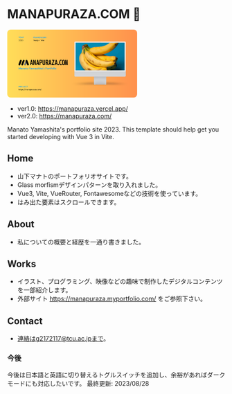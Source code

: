 # MANAPURAZA.COM &#x1F34C;

<img src="./public/ogp.png" alt="OGP image" width="300" style="border-radius:8px;">

* ver1.0: https://manapuraza.vercel.app/
* ver2.0: https://manapuraza.com/

Manato Yamashita's portfolio site 2023.
This template should help get you started developing with Vue 3 in Vite.

## Home
* 山下マナトのポートフォリオサイトです。
* Glass morfismデザインパターンを取り入れました。
* Vue3, Vite, VueRouter, Fontawesomeなどの技術を使っています。
* はみ出た要素はスクロールできます。

## About
* 私についての概要と経歴を一通り書きました。

## Works
* イラスト、プログラミング、映像などの趣味で制作したデジタルコンテンツを一部紹介します。
* 外部サイト https://manapuraza.myportfolio.com/ をご参照下さい。

## Contact
* 連絡はg2172117@tcu.ac.jpまで。

### 今後
今後は日本語と英語に切り替えるトグルスイッチを追加し、余裕があればダークモードにも対応したいです。
最終更新: 2023/08/28

